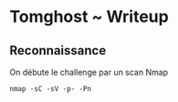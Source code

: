 <h1>Tomghost ~ Writeup</h1>
<h2>Reconnaissance</h2>
<p>On débute le challenge par un scan Nmap</p>
<code>nmap -sC -sV -p- -Pn <TARGET_IP></code>
<img src="writeup_file/nmap.png> 

